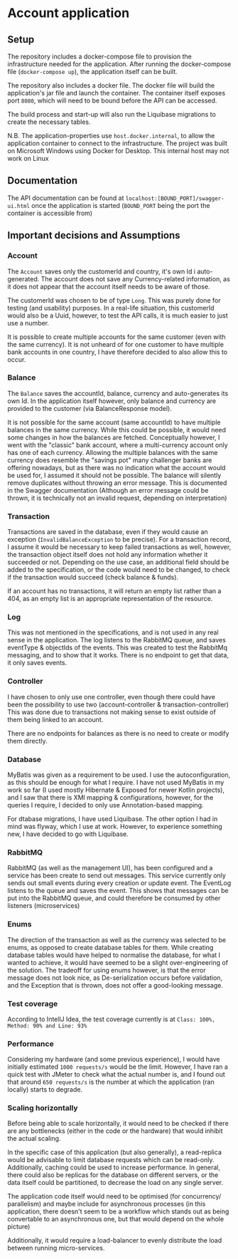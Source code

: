 # Account application
## Setup
The repository includes a docker-compose file to provision the infrastructure needed for the application.
After running the docker-compose file (`docker-compose up`), the application itself can be built.

The repository also includes a docker file. The docker file will build the application's jar file and launch the container.
The container itself exposes port `8080`, which will need to be bound before the API can be accessed.

The build process and start-up will also run the Liquibase migrations to create the necessary tables.

N.B. The application-properties use `host.docker.internal`, to allow the application container to connect to the infrastructure. The project was built on Microsoft Windows using Docker for Desktop. This internal host may not work on Linux

## Documentation

The API documentation can be found at `localhost:[BOUND_PORT]/swagger-ui.html` once the application is started (`BOUND_PORT` being the port the container is accessible from)

## Important decisions and Assumptions

### Account
The `Account` saves only the customerId and country, it's own Id i auto-generated. The account does not save any Currency-related information, as it does not appear that the account itself needs to be aware of those.

The customerId was chosen to be of type `Long`. This was purely done for testing (and usability) purposes. In a real-life situation, this customerId would also be a Uuid, however, to test the API calls, it is much easier to just use a number.

It is possible to create multiple accounts for the same customer (even with the same currency). It is not unheard of for one customer to have multiple bank accounts in one country, I have therefore decided to also allow this to occur.


### Balance
The `Balance` saves the accountId, balance, currency and auto-generates its own Id. In the application itself however, only balance and currency are provided to the customer (via BalanceResponse model).

It is not possible for the same account (same accountId) to have multiple balances in the same currency. While this could be possible, it would need some changes in how the balances are fetched.
Conceptually however, I went with the "classic" bank account, where a multi-currency account only has one of each currency. Allowing the multiple balances with the same currency does resemble the "savings pot" many challenger banks are offering nowadays, but as there was no indication what the account would be used for, I assumed it should not be possible.
The balance will silently remove duplicates without throwing an error message. This is documented in the Swagger documentation (Although an error message could be thrown, it is technically not an invalid request, depending on interpretation)

### Transaction
Transactions are saved in the database, even if they would cause an exception (`InvalidBalanceException` to be precise). For a transaction record, I assume it would be necessary to keep failed transactions as well, however, the transaction object itself does not hold any information whether it succeeded or not.
Depending on the use case, an additional field should be added to the specification, or the code would need to be changed, to check if the transaction would succeed (check balance & funds).

If an account has no transactions, it will return an empty list rather than a 404, as an empty list is an appropriate representation of the resource.


### Log
This was not mentioned in the specifications, and is not used in any real sense in the application.
The log listens to the RabbitMQ queue, and saves eventType & objectIds of the events. 
This was created to test the RabbitMq messaging, and to show that it works.
There is no endpoint to get that data, it only saves events.

### Controller

I have chosen to only use one controller, even though there could have been the possibility to use two (account-controller & transaction-controller)
This was done due to transactions not making sense to exist outside of them being linked to an account.

There are no endpoints for balances as there is no need to create or modify them directly.


### Database
MyBatis was given as a requirement to be used. I use the autoconfiguration, as this should be enough for what I require.
I have not used MyBatis in my work so far (I used mostly Hibernate & Exposed for newer Kotlin projects), and I saw that there is XMl mapping & configurations, however, for the queries I require, I decided to only use Annotation-based mapping.

For dtabase migrations, I have used Liquibase. The other option I had in mind was flyway, which I use at work. However, to experience something new, I have decided to go with Liquibase.

### RabbitMQ
RabbitMQ (as well as the management UI), has been configured and a service has been create to send out messages. 
This service currently only sends out small events during every creation or update event.
The EventLog listens to the queue and saves the event.
This shows that messages can be put into the RabbitMQ queue, and could therefore be consumed by other listeners (microservices)

### Enums
The direction of the transaction as well as the currency was selected to be enums, as opposed to create database tables for them.
While creating database tables would have helped to normalise the database, for what I wanted to achieve, it would have seemed to be a slight over-engineering of the solution.
The tradeoff for using enums however, is that the error message does not look nice, as De-serialization occurs before validation, and the Exception that is thrown, does not offer a good-looking message. 


### Test coverage
According to IntellJ Idea, the test coverage currently is at 
`Class: 100%, Method: 90% and Line: 93%`

### Performance
Considering my hardware (and some previous experience), I would have initially estimated `1000 requests/s` would be the limit. However, I have ran a quick test with JMeter to check what the actual number is, 
and I found out that around `650 requests/s` is the number at which the application (ran locally) starts to degrade.

### Scaling horizontally
Before being able to scale horizontally, it would need to be checked if there are any bottlenecks (either in the code or the hardware) that would inhibit the actual scaling.

In the specific case of this application (but also generally), a read-replica would be advisable to limit database requests which can be read-only. 
Additionally, caching could be used to increase performance. In general, there could also be replicas for the database on different servers, or the data itself could be partitioned, 
to decrease the load on any single server. 

The application code itself would need to be optimised (for concurrency/ parallelism) and maybe include for asynchronous processes 
(in this application, there doesn't seem to be a workflow which stands out as being convertable to an asynchronous one, 
but that would depend on the whole picture)

Additionally, it would require a load-balancer to evenly distribute the load between running micro-services.

